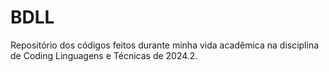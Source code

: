 # BDLL
Repositório dos códigos feitos durante minha vida acadêmica na disciplina de Coding Linguagens e Técnicas de 2024.2.
